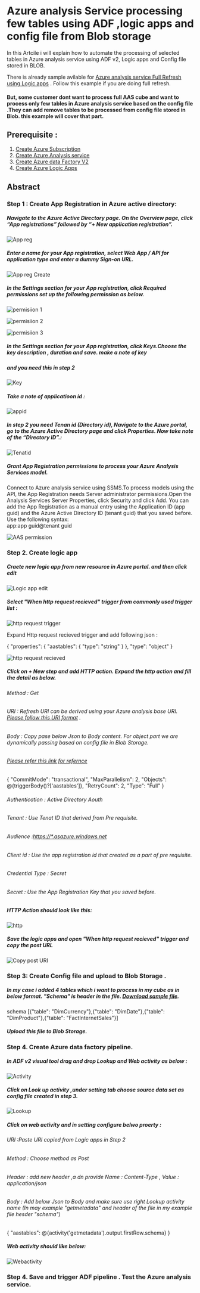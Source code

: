 # Azure analysis Service processing few tables using ADF ,logic apps and config file from Blob storage

In this Artcile i will explain how to automate the processing of selected tables in Azure analysis service using ADF v2, Logic apps and Config file stored in BLOB.

There is already sample avilable for [Azure analysis service Full Refresh using Logic apps](https://docs.microsoft.com/en-us/azure/data-factory/concepts-data-flow-overview) . Follow this example if you are doing full refresh.

#### But, some customer dont want to process full AAS cube and want to process only few tables in Azure analysis service based on the config file .They can add remove tables to be processed from config file stored in Blob. this example will cover that part.

## Prerequisite :

1. [Create Azure Subscription](https://azure.microsoft.com/en-us/free/search/?&OCID=AID719825_SEM_cZGgGOIg&lnkd=Google_Azure_Brand&gclid=Cj0KCQjwh6XmBRDRARIsAKNInDGJOdHj9r9XuFXljGG4D5YgWzmnKTIugex27I8fQtSDyaBjIOO3zSoaAiJJEALw_wcB)
2. [Create Azure Analysis service](https://docs.microsoft.com/en-us/azure/analysis-services/analysis-services-create-server)
3. [Create Azure data Factory V2](https://docs.microsoft.com/en-us/azure/data-factory/quickstart-create-data-factory-portal)
4. [Create Azure Logic Apps](https://docs.microsoft.com/en-us/azure/logic-apps/quickstart-create-first-logic-app-workflow)


## Abstract
### Step 1 : Create App Registration in Azure active directory:

##### Navigate to the Azure Active Directory page. On the Overview page, click “App registrations” followed by “+ New application registration”.
![App reg](https://github.com/nikris87/AzureanalysisService_ADF_Processing/blob/master/Appreg.png)

##### Enter a name for your App registration, select Web App / API for application type and enter a dummy Sign-on URL.
![App reg Create](https://github.com/nikris87/AzureanalysisService_ADF_Processing/blob/master/Appregcreate.PNG)

##### In the Settings section for your App registration, click Required permissions set up the following permission as below.

![permisiion 1](https://github.com/nikris87/AzureanalysisService_ADF_Processing/blob/master/appregrequiredpermission1.PNG)

![permisiion 2](https://github.com/nikris87/AzureanalysisService_ADF_Processing/blob/master/appregrequiredpermission2.PNG)

![permisiion 3](https://github.com/nikris87/AzureanalysisService_ADF_Processing/blob/master/appregrequiredpermission3.PNG)

##### In the Settings section for your App registration,  click Keys.Choose the key description , duration and save. make a note of key 
##### and you need this in step 2
![Key](https://github.com/nikris87/AzureanalysisService_ADF_Processing/blob/master/AppregKey.PNG)

##### Take a note of applicatioon id :
![appid](https://github.com/nikris87/AzureanalysisService_ADF_Processing/blob/master/AppregApplicationId.PNG)

##### In step 2 you need Tenan id (Directory id), Navigate to the Azure portal, go to the Azure Active Directory page and click Properties. Now take note of the “Directory ID”.:

![Tenatid](https://github.com/nikris87/AzureanalysisService_ADF_Processing/blob/master/AppregTenantid.PNG)

##### Grant App Registration permissions to process your Azure Analysis Services model.
Connect to Azure analysis service using SSMS.To process models using the API, the App Registration needs Server administrator permissions.Open the Analysis Services Server Properties, click Security and click Add. You can add the App Registration as a manual entry using the Application ID (app guid) and the Azure Active Directory ID (tenant guid) that you saved before. Use the following syntax:  
app:app guid@tenant guid
 
![AAS permission](https://github.com/nikris87/AzureanalysisService_ADF_Processing/blob/master/AAS.PNG)

### Step 2. Create logic app

##### Craete new logic app from new resource in Azure portal. and then click edit

![Logic app edit](https://github.com/nikris87/AzureanalysisService_ADF_Processing/blob/master/Createlogicapp_edit.PNG)

##### Select "When http request recieved" trigger from commonly used trigger list :

![http request trigger](https://github.com/nikris87/AzureanalysisService_ADF_Processing/blob/master/CommonTrigger.PNG)

Expand Http request recieved trigger and add following json :

{
    "properties": {
        "aastables": {
            "type": "string"
        }
    },
    "type": "object"
}

![http request recieved](https://github.com/nikris87/AzureanalysisService_ADF_Processing/blob/master/httprequestrecieved.PNG)

##### Click on + New step and add HTTP action. Expand the http action and fill the detail as below.

###### Method : Get
###### URI : Refresh URI can be derived using your Azure analysis base URI. [Please follow this URI format](https://docs.microsoft.com/en-us/azure/analysis-services/analysis-services-async-refresh#base-url) .

###### Body : Copy pase below Json to Body content. For object part we are dynamically passing based on config file in Blob Storage.
###### [Please refer this link for refernce](https://docs.microsoft.com/en-us/azure/analysis-services/analysis-services-async-refresh#post-refreshes)

{
  "CommitMode": "transactional",
  "MaxParallelism": 2,
  "Objects": @{triggerBody()?['aastables']},
  "RetryCount": 2,
  "Type": "Full"
}

###### Authentication : Active Directory Aouth
###### Tenant : Use Tenat ID that derived from Pre requisite.
###### Audience :[https://*.asazure.windows.net](https://*.asazure.windows.net)
###### Client id : Use the app registration id that created as a part of pre requisite.
###### Credential Type : Secret
###### Secret : Use the App Registration Key that you saved before.

##### HTTP Action should look like this:
![http](https://github.com/nikris87/AzureanalysisService_ADF_Processing/blob/master/HTTP.PNG)

##### Save the logic apps and open "When http request recieved" trigger and copy the post URL
![Copy post URI](https://github.com/nikris87/AzureanalysisService_ADF_Processing/blob/master/CopyURI.PNG)

### Step 3: Create Config file and upload to Blob Storage .
##### In my case i added 4 tables which i want to process in my cube as in below format. "Schema" is header in the file. [Download sample file](https://github.com/nikris87/AzureanalysisService_ADF_Processing/blob/master/AASSchema.txt).

schema
[{"table": "DimCurrency"},{"table": "DimDate"},{"table": "DimProduct"},{"table": "FactInternetSales"}]

##### Upload this file to Blob Storage.

### Step 4. Create Azure data factory pipeline.

##### In ADF v2 visual tool drag and drop Lookup and Web activity as below :

![Activity](https://github.com/nikris87/AzureanalysisService_ADF_Processing/blob/master/ADFactivity.PNG)

##### Click on Look up activity ,under setting tab choose source data set as config file created in step 3.

![Lookup](https://github.com/nikris87/AzureanalysisService_ADF_Processing/blob/master/LookupActivity.PNG)

##### Click on web activity and in setting configure belwo proerty :

###### URI :Paste URI copied from Logic apps in Step 2 
###### Method : Choose method as Post
###### Header : add new header ,a dn provide Name : Content-Type , Value : application/json
###### Body   : Add below Json to Body and make sure use right Lookup activity name (In may example "getmetadata" and header of the file in my example file hesder "schema")
{
      "aastables": @{activity('getmetadata').output.firstRow.schema}
}

##### Web activity should like below:

![Webactivity](https://github.com/nikris87/AzureanalysisService_ADF_Processing/blob/master/Webactivity.PNG)


### Step 4. Save and trigger ADF pipeline . Test the Azure analysis service.



